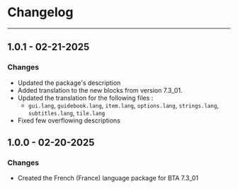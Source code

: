 # Changelog

----

## 1.0.1 - 02-21-2025

### Changes

* Updated the package's description
* Added translation to the new blocks from version 7.3_01.
* Updated the translation for the following files :
    * `gui.lang`, `guidebook.lang`, `item.lang`, `options.lang`, `strings.lang`, `subtitles.lang`, `tile.lang`
* Fixed few overflowing descriptions

## 1.0.0 - 02-20-2025

### Changes

* Created the French (France) language package for BTA 7.3_01
